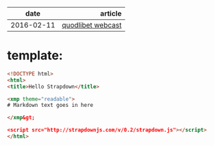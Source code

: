 |date|article|
|---|---:|
| 2016-02-11 | [quodlibet webcast](20160211-quodlibetwebcast.md) |

template:
===

```html
<!DOCTYPE html>
<html>
<title>Hello Strapdown</title>

<xmp theme="readable">
# Markdown text goes in here

</xmp&gt;

<script src="http://strapdownjs.com/v/0.2/strapdown.js"></script>
</html>
```
